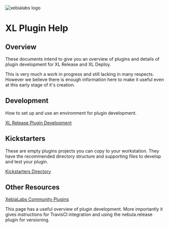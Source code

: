 ![xebialabs logo](https://xebialabs.com/wp-content/uploads/files/media-kit/xl-logo/png/xl-logo-color-tagline.png)

# XL Plugin Help

## Overview

These documents intend to give you an overview of plugins and details of plugin development for XL Release and XL Deploy.

This is very much a work in progress and still lacking in many respects.  However we believe there is enough information here to make it useful even at this early stage of it's creation.

## Development

How to set up and use an environment for plugin development.

[XL Release Plugin Development](./docs/xlr_plugin_development.md)

## Kickstarters

These are empty plugins projects you can copy to your workstation.  They have the recommended directory structure and supporting files to develop and test your plugin.

[Kickstarters Directory](./kickstarters/README.md)

## Other Resources

[XebiaLabs Community Plugins](https://xebialabs-community.github.io/)

This page has a useful overview of plugin development.  More importantly it gives instructions for TravisCI integration and using the nebula.release plugin for versioning.
